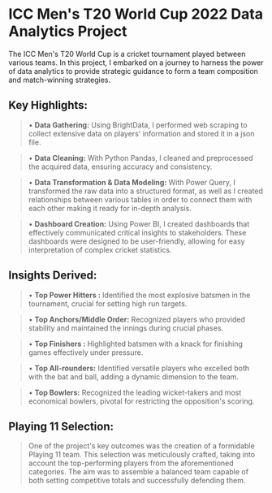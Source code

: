 # ICC Men's T20 World Cup 2022 Data Analytics Project
The ICC Men's T20 World Cup is a cricket tournament played between various teams. In this project, I embarked on a journey to harness the power of data analytics to provide strategic guidance to form a team composition and match-winning strategies.

## Key Highlights:
>• **Data Gathering:** Using BrightData, I performed web scraping to collect extensive data on players' information and stored it in a json file.

>• **Data Cleaning:** With Python Pandas, I cleaned and preprocessed the acquired data, ensuring accuracy and consistency.

>• **Data Transformation & Data Modeling:** With Power Query, I transformed the raw data into a structured format, as well as I created relationships between various tables in order to connect them with each other making it ready for in-depth analysis.

>• **Dashboard Creation:** Using Power BI, I created dashboards that effectively communicated critical insights to stakeholders. These dashboards were designed to be user-friendly, allowing for easy interpretation of complex cricket statistics.

## Insights Derived:
>• **Top Power Hitters :** Identified the most explosive batsmen in the tournament, crucial for setting high run targets.

>• **Top Anchors/Middle Order:** Recognized players who provided stability and maintained the innings during crucial phases.

>• **Top Finishers :** Highlighted batsmen with a knack for finishing games effectively under pressure.

>• **Top All-rounders:** Identified versatile players who excelled both with the bat and ball, adding a dynamic dimension to the team.

>• **Top Bowlers:** Recognized the leading wicket-takers and most economical bowlers, pivotal for restricting the opposition's scoring.

## Playing 11 Selection:
>One of the project's key outcomes was the creation of a formidable Playing 11 team. This selection was meticulously crafted, taking into account the top-performing players from the aforementioned categories. The aim was to assemble a balanced team capable of both setting competitive totals and successfully defending them.
